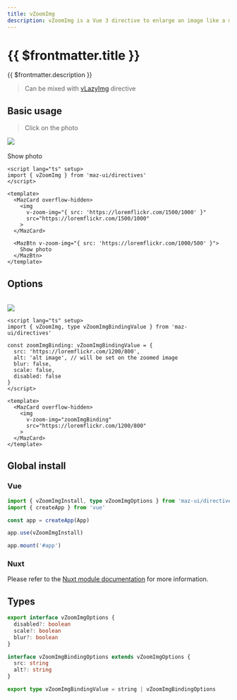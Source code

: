 ```yaml
---
title: vZoomImg
description: vZoomImg is a Vue 3 directive to enlarge an image like a modal on click, if you have several images, you can pass them like a carousel
---
```


# {{ $frontmatter.title }}

{{ $frontmatter.description }}

> Can be mixed with [vLazyImg](./lazy-img.md) directive

## Basic usage

> Click on the photo

<MazCard overflow-hidden>
  <img
    src="https://loremflickr.com/1500/1000"
    v-zoom-img="{ src: 'https://loremflickr.com/1500/1000' }"
  />
</MazCard>
<br />
<br />
<MazBtn v-zoom-img="{ src: 'https://loremflickr.com/1000/500' }">
  Show photo
</MazBtn>

```vue
<script lang="ts" setup>
import { vZoomImg } from 'maz-ui/directives'
</script>

<template>
  <MazCard overflow-hidden>
    <img
      v-zoom-img="{ src: 'https://loremflickr.com/1500/1000' }"
      src="https://loremflickr.com/1500/1000"
    >
  </MazCard>

  <MazBtn v-zoom-img="{ src: 'https://loremflickr.com/1000/500' }">
    Show photo
  </MazBtn>
</template>
```

## Options

<br />

<MazCard overflow-hidden>
  <img
    src="https://loremflickr.com/1200/800"
    v-zoom-img="zoomImgBinding"
  />
</MazCard>

<script lang="ts" setup>
  import { vZoomImg } from 'maz-ui/src/directives/vZoomImg'

  const zoomImgBinding: vZoomImgBinding = {
    src: 'https://loremflickr.com/1200/800',
    alt: 'alt image',
    blur: false,
    scale: false,
    disabled: false
  }
</script>

```vue
<script lang="ts" setup>
import { vZoomImg, type vZoomImgBindingValue } from 'maz-ui/directives'

const zoomImgBinding: vZoomImgBindingValue = {
  src: 'https://loremflickr.com/1200/800',
  alt: 'alt image', // will be set on the zoomed image
  blur: false,
  scale: false,
  disabled: false
}
</script>

<template>
  <MazCard overflow-hidden>
    <img
      v-zoom-img="zoomImgBinding"
      src="https://loremflickr.com/1200/800"
    >
  </MazCard>
</template>
```

## Global install

### Vue

```typescript
import { vZoomImgInstall, type vZoomImgOptions } from 'maz-ui/directives'
import { createApp } from 'vue'

const app = createApp(App)

app.use(vZoomImgInstall)

app.mount('#app')
```

### Nuxt

Please refer to the [Nuxt module documentation](./../guide/nuxt.md) for more information.

## Types

```ts
export interface vZoomImgOptions {
  disabled?: boolean
  scale?: boolean
  blur?: boolean
}

interface vZoomImgBindingOptions extends vZoomImgOptions {
  src: string
  alt?: string
}

export type vZoomImgBindingValue = string | vZoomImgBindingOptions
```
